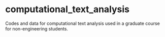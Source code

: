 # computational_text_analysis
 Codes and data for computational text analysis used in a graduate course for non-engineering students.
